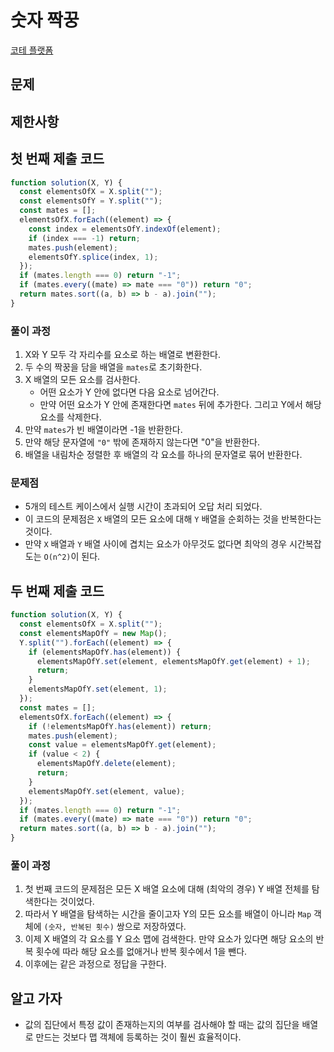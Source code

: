 # 숫자 짝꿍

[코테 플랫폼](링크)

## 문제

## 제한사항

## 첫 번째 제출 코드

```javascript
function solution(X, Y) {
  const elementsOfX = X.split("");
  const elementsOfY = Y.split("");
  const mates = [];
  elementsOfX.forEach((element) => {
    const index = elementsOfY.indexOf(element);
    if (index === -1) return;
    mates.push(element);
    elementsOfY.splice(index, 1);
  });
  if (mates.length === 0) return "-1";
  if (mates.every((mate) => mate === "0")) return "0";
  return mates.sort((a, b) => b - a).join("");
}
```

### 풀이 과정

1. X와 Y 모두 각 자리수를 요소로 하는 배열로 변환한다.
2. 두 수의 짝꿍을 담을 배열을 `mates`로 초기화한다.
3. X 배열의 모든 요소를 검사한다.
   - 어떤 요소가 Y 안에 없다면 다음 요소로 넘어간다.
   - 만약 어떤 요소가 Y 안에 존재한다면 `mates` 뒤에 추가한다. 그리고 Y에서 해당 요소를 삭제한다.
4. 만약 `mates`가 빈 배열이라면 -1을 반환한다.
5. 만약 해당 문자열에 `"0"` 밖에 존재하지 않는다면 "0"을 반환한다.
6. 배열을 내림차순 정렬한 후 배열의 각 요소를 하나의 문자열로 묶어 반환한다.

### 문제점

- 5개의 테스트 케이스에서 실행 시간이 초과되어 오답 처리 되었다.
- 이 코드의 문제점은 `X` 배열의 모든 요소에 대해 `Y` 배열을 순회하는 것을 반복한다는 것이다.
- 만약 `X` 배열과 `Y` 배열 사이에 겹치는 요소가 아무것도 없다면 최악의 경우 시간복잡도는 `O(n^2)`이 된다.

## 두 번째 제출 코드

```javascript
function solution(X, Y) {
  const elementsOfX = X.split("");
  const elementsMapOfY = new Map();
  Y.split("").forEach((element) => {
    if (elementsMapOfY.has(element)) {
      elementsMapOfY.set(element, elementsMapOfY.get(element) + 1);
      return;
    }
    elementsMapOfY.set(element, 1);
  });
  const mates = [];
  elementsOfX.forEach((element) => {
    if (!elementsMapOfY.has(element)) return;
    mates.push(element);
    const value = elementsMapOfY.get(element);
    if (value < 2) {
      elementsMapOfY.delete(element);
      return;
    }
    elementsMapOfY.set(element, value);
  });
  if (mates.length === 0) return "-1";
  if (mates.every((mate) => mate === "0")) return "0";
  return mates.sort((a, b) => b - a).join("");
}
```

### 풀이 과정

1. 첫 번째 코드의 문제점은 모든 X 배열 요소에 대해 (최악의 경우) Y 배열 전체를 탐색한다는 것이었다.
2. 따라서 Y 배열을 탐색하는 시간을 줄이고자 Y의 모든 요소를 배열이 아니라 `Map` 객체에 `(숫자, 반복된 횟수)` 쌍으로 저장하였다.
3. 이제 X 배열의 각 요소를 Y 요소 맵에 검색한다. 만약 요소가 있다면 해당 요소의 반복 횟수에 따라 해당 요소를 없애거나 반복 횟수에서 1을 뺀다.
4. 이후에는 같은 과정으로 정답을 구한다.

## 알고 가자

- 값의 집단에서 특정 값이 존재하는지의 여부를 검사해야 할 때는 값의 집단을 배열로 만드는 것보다 맵 객체에 등록하는 것이 훨씬 효율적이다.
